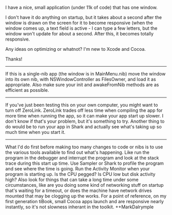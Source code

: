 I have a nice, small application (under 11k of code) that has one window.

I don't have it do anything on startup, but it takes about a second after the window is drawn on the screen for it to become responsive (when the window comes up, a text field is active - I can type a few letters, but the window won't update for about a second. After this, it becomes totally responsive.

Any ideas on optimizing or whatnot? I'm new to Xcode and Cocoa.

Thanks!

----

If this is a single-nib app (the window is in MainMenu.nib) move the window into its own nib, with NSWindowController as FilesOwner, and load it as appropriate. Also make sure your     init and     awakeFromNib methods are as efficient as possible.

----

If you've just been testing this on your own computer, you might want to turn off ZeroLink. ZeroLink trades off less time when compiling the app for more time when running the app, so it can make your app start up slower. I don't know if that's your problem, but it's something to try. Another thing to do would be to run your app in Shark and actually see what's taking up so much time when you start it.

----

What I'd do first before making too many changes to code or nibs is to use the various tools available to find out what's happening.  Like run the program in the debugger and interrupt the program and look at the stack trace during this start up time.  Use Sampler or Shark to profile the program and see where the time is going.  Run the Activity Monitor when your program is starting up.  Is the CPU pegged?  Is CPU low but disk activity high?  Also look for things that can take a long time under some circumstances, like are you doing some kind of networking stuff on startup that's waiting for a timeout, or does the machine have network drives mounted that may be clogging up the works.  For a point of reference, on my first generation tiBook, small Cocoa apps launch and are responsive nearly instantly, so it's not slowness inherant in the toolkit.    ++MarkDalrymple
